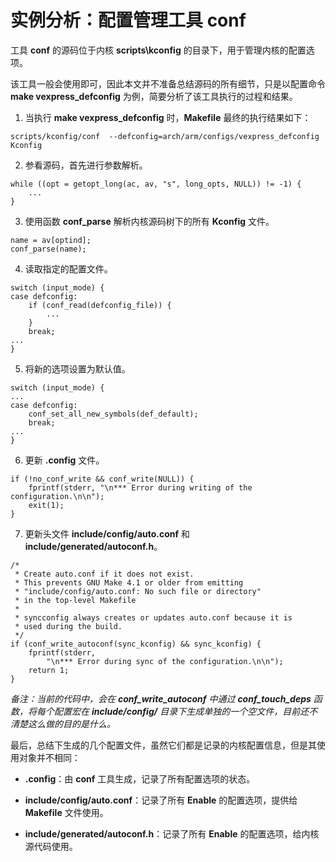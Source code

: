 # 实例分析：配置管理工具 **conf**

工具 **conf** 的源码位于内核 **scripts\kconfig** 的目录下，用于管理内核的配置选项。

该工具一般会使用即可，因此本文并不准备总结源码的所有细节，只是以配置命令 **make vexpress_defconfig** 为例，简要分析了该工具执行的过程和结果。

1. 当执行 **make vexpress_defconfig** 时，**Makefile** 最终的执行结果如下：

```
scripts/kconfig/conf  --defconfig=arch/arm/configs/vexpress_defconfig Kconfig
```

2. 参看源码，首先进行参数解析。

```
while ((opt = getopt_long(ac, av, "s", long_opts, NULL)) != -1) {
    ...
}
```

3. 使用函数 **conf_parse** 解析内核源码树下的所有 **Kconfig** 文件。

```
name = av[optind];
conf_parse(name);
```

4. 读取指定的配置文件。

```
switch (input_mode) {
case defconfig:
    if (conf_read(defconfig_file)) {
        ...
    }
    break;
...
}
```

5. 将新的选项设置为默认值。

```
switch (input_mode) {
...
case defconfig:
    conf_set_all_new_symbols(def_default);
    break;
...
}
```

6. 更新 **.config** 文件。

```
if (!no_conf_write && conf_write(NULL)) {
    fprintf(stderr, "\n*** Error during writing of the configuration.\n\n");
    exit(1);
}
```

7. 更新头文件 **include/config/auto.conf** 和 **include/generated/autoconf.h**。

```
/*
 * Create auto.conf if it does not exist.
 * This prevents GNU Make 4.1 or older from emitting
 * "include/config/auto.conf: No such file or directory"
 * in the top-level Makefile
 *
 * syncconfig always creates or updates auto.conf because it is
 * used during the build.
 */
if (conf_write_autoconf(sync_kconfig) && sync_kconfig) {
    fprintf(stderr,
        "\n*** Error during sync of the configuration.\n\n");
    return 1;
}
```

*备注：当前的代码中，会在 **conf_write_autoconf** 中通过 **conf_touch_deps** 函数，将每个配置宏在 **include/config/** 目录下生成单独的一个空文件，目前还不清楚这么做的目的是什么。*

最后，总结下生成的几个配置文件，虽然它们都是记录的内核配置信息，但是其使用对象并不相同：

 - **.config**：由 **conf** 工具生成，记录了所有配置选项的状态。

 - **include/config/auto.conf**：记录了所有 **Enable** 的配置选项，提供给 **Makefile** 文件使用。

 - **include/generated/autoconf.h**：记录了所有 **Enable** 的配置选项，给内核源代码使用。
